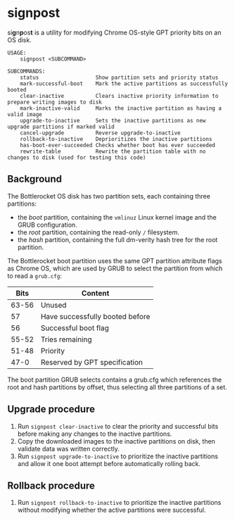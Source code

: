# signpost

si**g**n**p**os**t** is a utility for modifying Chrome OS-style GPT priority bits on an OS disk.

```plain
USAGE:
    signpost <SUBCOMMAND>

SUBCOMMANDS:
    status                  Show partition sets and priority status
    mark-successful-boot    Mark the active partitions as successfully booted
    clear-inactive          Clears inactive priority information to prepare writing images to disk
    mark-inactive-valid     Marks the inactive partition as having a valid image
    upgrade-to-inactive     Sets the inactive partitions as new upgrade partitions if marked valid
    cancel-upgrade          Reverse upgrade-to-inactive
    rollback-to-inactive    Deprioritizes the inactive partitions
    has-boot-ever-succeeded Checks whether boot has ever succeeded
    rewrite-table           Rewrite the partition table with no changes to disk (used for testing this code)
```

## Background

The Bottlerocket OS disk has two partition sets, each containing three partitions:

* the *boot* partition, containing the `vmlinuz` Linux kernel image and the GRUB configuration.
* the *root* partition, containing the read-only `/` filesystem.
* the *hash* partition, containing the full dm-verity hash tree for the root partition.

The Bottlerocket boot partition uses the same GPT partition attribute flags as Chrome OS, which are used by GRUB to select the partition from which to read a `grub.cfg`:

| Bits  | Content                         |
|-------|---------------------------------|
| 63-56 | Unused                          |
| 57    | Have successfully booted before |
| 56    | Successful boot flag            |
| 55-52 | Tries remaining                 |
| 51-48 | Priority                        |
| 47-0  | Reserved by GPT specification   |

The boot partition GRUB selects contains a grub.cfg which references the root and hash partitions by offset, thus selecting all three partitions of a set.

## Upgrade procedure

1. Run `signpost clear-inactive` to clear the priority and successful bits before making any changes to the inactive partitions.
2. Copy the downloaded images to the inactive partitions on disk, then validate data was written correctly.
3. Run `signpost upgrade-to-inactive` to prioritize the inactive partitions and allow it one boot attempt before automatically rolling back.

## Rollback procedure

1. Run `signpost rollback-to-inactive` to prioritize the inactive partitions without modifying whether the active partitions were successful.
